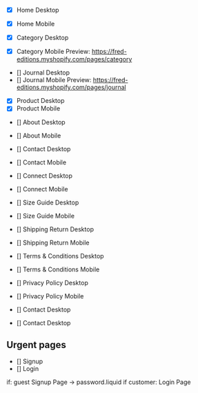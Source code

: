 - [x] Home Desktop
- [x] Home Mobile

- [x] Category Desktop
- [x] Category Mobile
      Preview: https://fred-editions.myshopify.com/pages/category

- [] Journal Desktop
- [] Journal Mobile
  Preview: https://fred-editions.myshopify.com/pages/journal

- [x] Product Desktop
- [x] Product Mobile

- [] About Desktop
- [] About Mobile

- [] Contact Desktop
- [] Contact Mobile

- [] Connect Desktop
- [] Connect Mobile

- [] Size Guide Desktop
- [] Size Guide Mobile

- [] Shipping Return Desktop
- [] Shipping Return Mobile

- [] Terms & Conditions Desktop
- [] Terms & Conditions Mobile

- [] Privacy Policy Desktop
- [] Privacy Policy Mobile

- [] Contact Desktop
- [] Contact Desktop

## Urgent pages

- [] Signup
- [] Login

if: guest
Signup Page -> password.liquid
if customer:
Login Page
